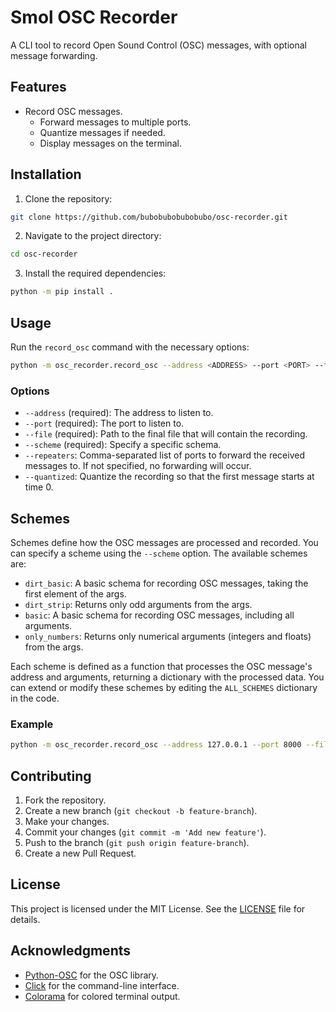 # Smol OSC Recorder

A CLI tool to record Open Sound Control (OSC) messages, with optional message forwarding.

## Features

- Record OSC messages.
    - Forward messages to multiple ports.
    - Quantize messages if needed.
    - Display messages on the terminal.

## Installation

1. Clone the repository:

```sh
git clone https://github.com/bubobubobubobubo/osc-recorder.git
```

2. Navigate to the project directory:

```sh
cd osc-recorder
```

3. Install the required dependencies:

```sh
python -m pip install .
```

## Usage

Run the `record_osc` command with the necessary options:

```sh
python -m osc_recorder.record_osc --address <ADDRESS> --port <PORT> --file <FILE_PATH> --scheme <SCHEME> [--repeaters <PORTS>] [--quantized]
```

### Options

- `--address` (required): The address to listen to.
- `--port` (required): The port to listen to.
- `--file` (required): Path to the final file that will contain the recording.
- `--scheme` (required): Specify a specific schema.
- `--repeaters`: Comma-separated list of ports to forward the received messages to. If not specified, no forwarding will occur.
- `--quantized`: Quantize the recording so that the first message starts at time 0.

## Schemes

Schemes define how the OSC messages are processed and recorded. You can specify a scheme using the `--scheme` option. The available schemes are:

- `dirt_basic`: A basic schema for recording OSC messages, taking the first element of the args.
- `dirt_strip`: Returns only odd arguments from the args.
- `basic`: A basic schema for recording OSC messages, including all arguments.
- `only_numbers`: Returns only numerical arguments (integers and floats) from the args.

Each scheme is defined as a function that processes the OSC message's address and arguments, returning a dictionary with the processed data. You can extend or modify these schemes by editing the `ALL_SCHEMES` dictionary in the code.

### Example

```sh
python -m osc_recorder.record_osc --address 127.0.0.1 --port 8000 --file recordings.json --scheme basic --repeaters 8001,8002 --quantized
```

## Contributing

1. Fork the repository.
2. Create a new branch (`git checkout -b feature-branch`).
3. Make your changes.
4. Commit your changes (`git commit -m 'Add new feature'`).
5. Push to the branch (`git push origin feature-branch`).
6. Create a new Pull Request.

## License

This project is licensed under the MIT License. See the [LICENSE](LICENSE) file for details.

## Acknowledgments

- [Python-OSC](https://github.com/attwad/python-osc) for the OSC library.
- [Click](https://click.palletsprojects.com/) for the command-line interface.
- [Colorama](https://pypi.org/project/colorama/) for colored terminal output.